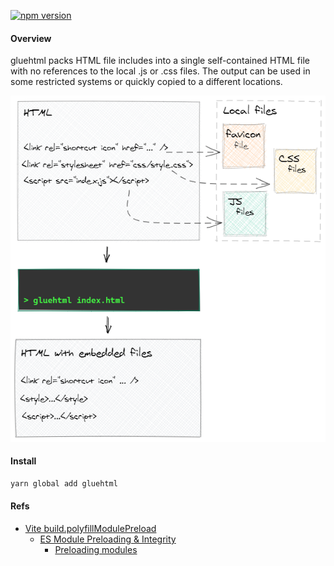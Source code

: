 [![npm version](https://badge.fury.io/js/gluehtml.svg)](https://badge.fury.io/js/gluehtml)

#### Overview

gluehtml packs HTML file includes into a single self-contained HTML file with no references to the local .js or .css files. The output can be used in some restricted systems or quickly copied to a different locations.

![](assets/preview.png)

#### Install

```bash
yarn global add gluehtml
```

#### Refs

* [Vite build.polyfillModulePreload](https://vitejs.dev/config/build-options.html#build-polyfillmodulepreload)
    * [ES Module Preloading & Integrity](https://guybedford.com/es-module-preloading-integrity#modulepreload-polyfill)
        * [Preloading modules](https://developer.chrome.com/blog/modulepreload)


<!-- 
    "scripts": {
        "dev": "parcel build src/index.ts --target node --no-optimize",
        "build-ts": "parcel build src/cli.ts --no-source-maps --no-optimize",
        "build": "rm -rf dist && yarn build-ts && cp src/cli.js dist",
        "prepublish": "yarn build"
    },
-->
 
<!-- 
    "main": "dist/cli.js",
-->

<!-- 
    "targets": {
        "main": {
            "includeNodeModules": true,
            "source": "src/main.ts",
            "distDir": "./dist"
        }
    },

    "outputFormat": "commonjs"

const main = require(src);
console.log('\ntm', main);
-->

<!--
function isLocalUrl(item: Item) {
    // const rel = item?.rel?.trim().toLowerCase() || '';
    // let isLocal: boolean | number = !item.rel || ~rel.indexOf('stylesheet'); // skip 'rel=icon' but handle =stylesheet and ="stylesheet"
    // isLocal && (isLocal = !item.url.match(/^https?|^data:/));
    // return isLocal;

    // <link rel="icon" type="image/svg+xml" href="./assets/favicon.5917fe4c.svg" />

    // <script type="module" crossorigin src="./assets/index.f4f1edf6.js"></script>
    // <link rel="modulepreload" crossorigin href="./assets/radix-ui.c22f7705.js">
    //      Uncaught SyntaxError: Cannot use import statement outside a module

    // gluehtml utility for gluing js and css into html files. version 0.2.9
    // HTML file: C:\Y\w\2-web\8-websites-ideas\4-react\dropzone\dist\index.html
    //   document links 5 (5 of them are local links):
    //       url: ./assets/favicon.5917fe4c.svg
    //       url: ./assets/vendor.cdd975c5.js
    //       url: ./assets/radix-ui.c22f7705.js
    //       url: ./assets/index.4e8ccc0c.css
    //       url: ./assets/index.f4f1edf6.js
    //   merging local files:
    //       C:\Y\w\2-web\8-websites-ideas\4-react\dropzone\dist\assets\favicon.5917fe4c.svg
    //       C:\Y\w\2-web\8-websites-ideas\4-react\dropzone\dist\assets\vendor.cdd975c5.js
    //       C:\Y\w\2-web\8-websites-ideas\4-react\dropzone\dist\assets\radix-ui.c22f7705.js
    //       C:\Y\w\2-web\8-websites-ideas\4-react\dropzone\dist\assets\index.4e8ccc0c.css
    //       C:\Y\w\2-web\8-websites-ideas\4-react\dropzone\dist\assets\index.f4f1edf6.js
    // tag style link {"rel":"icon","type":"image/svg+xml","href":"./assets/favicon.5917fe4c.svg"}
    // tag style link {"rel":"modulepreload","crossorigin":"","href":"./assets/vendor.cdd975c5.js"}
    // tag style link {"rel":"modulepreload","crossorigin":"","href":"./assets/radix-ui.c22f7705.js"}
    // tag style link {"rel":"stylesheet","href":"./assets/index.4e8ccc0c.css"}
    // tag script script {"type":"module","crossorigin":"","src":"./assets/index.f4f1edf6.js"}
    //   new file saved to: C:\Y\w\2-web\8-websites-ideas\4-react\dropzone\dist\index--single.html
    
    return !item.url?.match(/^https?|^data:/);
}
-->
